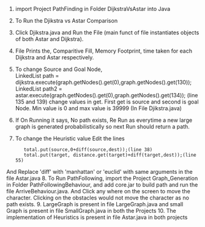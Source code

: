 1. import Project PathFinding in Folder DijkstraVsAstar into Java
2. To Run the Djikstra vs Astar Comparison
3. Click Djikstra.java and Run the File (main funct of file instantiates objects of both Astar and Dijkstra).
4. File Prints the, Comparitive Fill, Memory Footprint, time taken for each Dijkstra and Astar respectively.
5. To change Source and Goal Node,  
     LinkedList<Node> path = dijkstra.execute(graph.getNodes().get(0),graph.getNodes().get(130));
     LinkedList<Node> path2 = astar.execute(graph.getNodes().get(0),graph.getNodes().get(134));
                	(line 135 and 139)
   change values in get. First get is source and second is goal Node. Min value is 0 and max value is 39999 (In File Djikstra.java)
6. If On Running it says, No path exists, Re Run as everytime a new large graph is generated probabilistically so next Run should return a path.
7. To change the Heuristic value Edit the lines 

          total.put(source,0+diff(source,dest));(line 38)
          total.put(target, distance.get(target)+diff(target,dest));(line 55)
And Replace 'diff' with 'manhattan' or 'euclid' with same arguments in the file Astar.java
8. To Run PathFollowing, import the Project Graph_Generation in Folder PathFollowingBehaviour, and add core.jar to build path and run the file ArriveBehaviour.java. And Click any where on the screen to move the character. Clicking on the obstacles would not move the character as no path exists.
9. LargeGraph is present in file LargeGraph.java and small Graph is present in file SmallGraph.java in both the Projects
10. The implementation of Heuristics is present in file Astar.java in both projects                      
